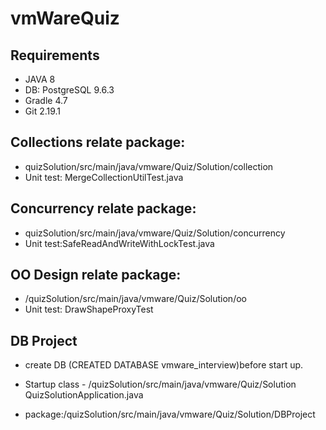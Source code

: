 # vmWareQuiz

## Requirements
* JAVA 8
* DB: PostgreSQL 9.6.3
* Gradle 4.7
* Git 2.19.1

## Collections relate package:
* quizSolution/src/main/java/vmware/Quiz/Solution/collection
* Unit test: MergeCollectionUtilTest.java

## Concurrency relate package:
* quizSolution/src/main/java/vmware/Quiz/Solution/concurrency
* Unit test:SafeReadAndWriteWithLockTest.java

## OO Design relate package:
* /quizSolution/src/main/java/vmware/Quiz/Solution/oo
* Unit test: DrawShapeProxyTest

## DB Project
* create DB (CREATED DATABASE vmware_interview)before start up.

* Startup class - /quizSolution/src/main/java/vmware/Quiz/Solution QuizSolutionApplication.java

* package:/quizSolution/src/main/java/vmware/Quiz/Solution/DBProject
